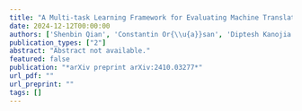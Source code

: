 ```yaml
---
title: "A Multi-task Learning Framework for Evaluating Machine Translation of Emotion-loaded User-generated Content"
date: 2024-12-12T00:00:00
authors: ['Shenbin Qian', 'Constantin Or{\\u{a}}san', 'Diptesh Kanojia', "F{\\'e}lix do Carmo"]
publication_types: ["2"]
abstract: "Abstract not available."
featured: false
publication: "*arXiv preprint arXiv:2410.03277*"
url_pdf: ""
url_preprint: ""
tags: []
---
```

